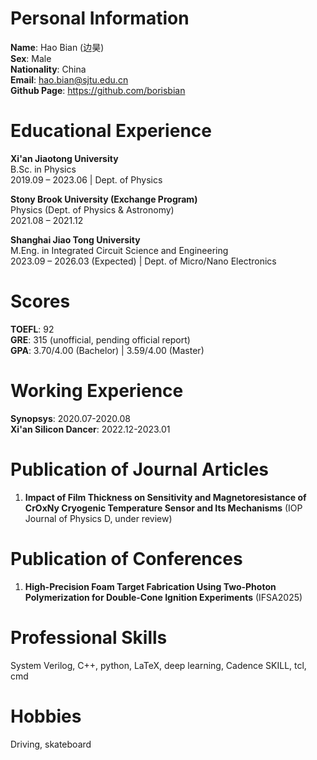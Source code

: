 # Personal Information

**Name**: Hao Bian (边昊)  
**Sex**: Male  
**Nationality**: China  
**Email**: hao.bian@sjtu.edu.cn  
**Github Page**: https://github.com/borisbian

# Educational Experience

**Xi'an Jiaotong University**  
B.Sc. in Physics  
2019.09 – 2023.06 | Dept. of Physics  

**Stony Brook University (Exchange Program)**  
Physics (Dept. of Physics & Astronomy)  
2021.08 – 2021.12  

**Shanghai Jiao Tong University**  
M.Eng. in Integrated Circuit Science and Engineering  
2023.09 – 2026.03 (Expected) | Dept. of Micro/Nano Electronics  

# Scores

**TOEFL**: 92  
**GRE**: 315 (unofficial, pending official report)  
**GPA**: 3.70/4.00 (Bachelor) | 3.59/4.00 (Master)  

# Working Experience

**Synopsys**: 2020.07-2020.08  
**Xi'an Silicon Dancer**: 2022.12-2023.01  

# Publication of Journal Articles

1. **Impact of Film Thickness on Sensitivity and Magnetoresistance of CrOxNy Cryogenic Temperature Sensor and Its Mechanisms** (IOP Journal of Physics D, under review)  

# Publication of Conferences

1. **High-Precision Foam Target Fabrication Using Two-Photon Polymerization for Double-Cone Ignition Experiments** (IFSA2025)  

# Professional Skills

System Verilog, C++, python, LaTeX, deep learning, Cadence SKILL, tcl, cmd  

# Hobbies

Driving, skateboard  
